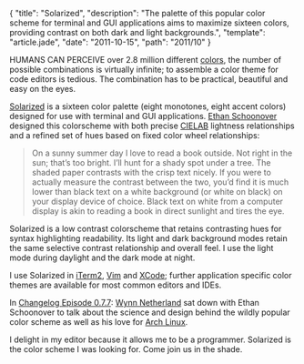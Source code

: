 {
  "title": "Solarized",
  "description": "The palette of this popular color scheme for terminal and GUI applications aims to maximize sixteen colors, providing contrast on both dark and light backgrounds.",
  "template": "article.jade",
  "date": "2011-10-15",
  "path": "2011/10"
}

HUMANS CAN PERCEIVE over 2.8 million different [colors](http://www.radiolab.org/2012/may/21/), the number of possible combinations is virtually infinite; to assemble a color theme for code editors is tedious. The combination has to be practical, beautiful and easy on the eyes.

[Solarized](http://ethanschoonover.com/solarized) is a sixteen color palette (eight monotones, eight accent colors) designed for use with terminal and GUI applications. [Ethan Schoonover](http://ethanschoonover.com/) designed this colorscheme with both precise [CIELAB](http://en.wikipedia.org/wiki/Lab_color_space) lightness relationships and a refined set of hues based on fixed color wheel relationships:

> On a sunny summer day I love to read a book outside. Not right in the sun; that’s too bright. I’ll hunt for a shady spot under a tree. The shaded paper contrasts with the crisp text nicely. If you were to actually measure the contrast between the two, you’d find it is much lower than black text on a white background (or white on black) on your display device of choice. Black text on white from a computer display is akin to reading a book in direct sunlight and tires the eye.

Solarized is a low contrast colorscheme that retains contrasting hues for syntax highlighting readability. Its light and dark background modes retain the same selective contrast relationship and overall feel. I use the light mode during daylight and the dark mode at night.

I use Solarized in [iTerm2](http://www.iterm2.com/), [Vim](http://www.vim.org/) and [XCode](https://developer.apple.com/xcode/); further application specific color themes are available for most common editors and IDEs.

In [Changelog Episode 0.7.7](http://thechangelog.com/post/20168759748/episode-0-7-7-solarized-and-linux-on-the-desktop-with-et): [Wynn Netherland](http://wynnnetherland.com/) sat down with Ethan Schoonover to talk about the science and design behind the wildly popular color scheme as well as his love for [Arch Linux](http://www.archlinux.org/).

I delight in my editor because it allows me to be a programmer. Solarized is the color scheme I was looking for. Come join us in the shade.
